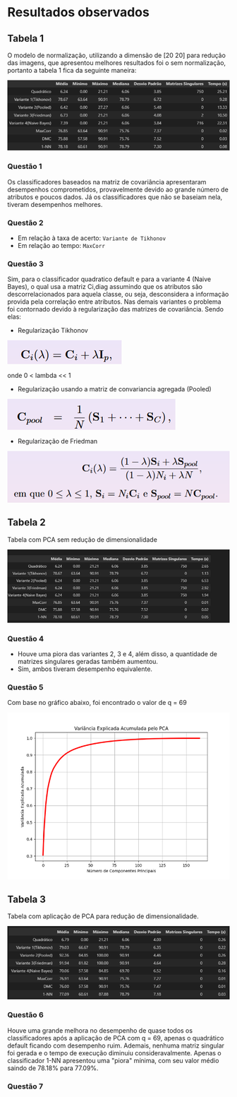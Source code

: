 # Resultados observados

## Tabela 1

O modelo de normalização, utilizando a dimensão de [20 20] para redução das imagens, que apresentou melhores resultados foi o sem normalização, portanto a tabela 1 fica da seguinte maneira:

![alt text](image-3.png)

### Questão 1

Os classificadores baseados na matriz de covariância apresentaram desempenhos comprometidos, provavelmente devido ao grande número de atributos e poucos dados. Já os classificadores que não se baseiam nela, tiveram desempenhos melhores. 
### Questão 2

- Em relação à taxa de acerto: `Variante de Tikhonov`
- Em relação ao tempo: `MaxCorr`

### Questão 3

Sim, para o classificador quadratico default e para a variante 4 (Naive Bayes), o qual usa a matriz Ci,diag assumindo que os atributos são
descorrelacionados para aquela classe, ou seja, desconsidera
a informação provida pela correlação entre atributos. Nas demais variantes o problema foi contornado devido à regularização das matrizes de covariância. Sendo elas:

- Regularização Tikhonov

![alt text](image.png)

onde 0 < lambda << 1
- Regularização usando a matriz de convariancia agregada (Pooled)

![alt text](image-2.png)

- Regularização de Friedman

![alt text](image-1.png)

## Tabela 2

Tabela com PCA sem redução de dimensionalidade 

![alt text](image-7.jpg)

### Questão 4

- Houve uma piora das variantes 2, 3 e 4, além disso, a quantidade de matrizes singulares geradas também aumentou.
- Sim, ambos tiveram desempenho equivalente.

### Questão 5

Com base no gráfico abaixo, foi encontrado o valor de q = 69

![alt text](image-4.png)

## Tabela 3

Tabela com aplicação de PCA para redução de dimensionalidade.

![alt text](image-6.png)

### Questão 6

Houve uma grande melhora no desempenho de quase todos os classificadores após a aplicação de PCA com q = 69, apenas o quadrático default ficando com desempenho ruim. Ademais, nenhuma matriz singular foi gerada e o tempo de execução diminuiu consideravalmente. Apenas o classificador 1-NN apresentou uma "piora" mínima, com seu valor médio saindo de 78.18% para 77.09%.

### Questão 7